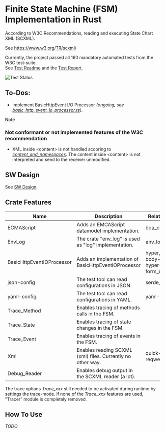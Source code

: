 # Finite State Machine (FSM) Implementation in Rust

According to W3C Recommendations, reading and executing State Chart XML (SCXML).

See https://www.w3.org/TR/scxml/

Currently, the project passed all 160 mandatory automated tests from the W3C test-suite.<br/>
See [Test Readme](test/w3c/README.md) and the [Test Report](test/w3c/REPORT.MD).

![Test Status](https://github.com/BWeng20/rFSM/actions/workflows/rust.yml/badge.svg)

## To-Dos:

+ Implement BasicHttpEvent I/O Processor _(ongoing, see [basic_http_event_io_processor.rs](src/basic_http_event_io_processor.rs))_.


> [!NOTE]
> ### Not conformant or not implemented features of the W3C recommendation
> 
> + XML inside &lt;content> is not handled accoring to _[content_and_namespaces](doc/W3C_SCXML_2024_07_13/index.html#content_and_namespaces)_. The content inside &lt;content> is not
>  interpreted and send to the receiver unmodified.

## SW Design

See [SW Design](SW_Design.md)

## Crate Features

| Name                      | Description                                                | Related crates                                            |
|---------------------------|------------------------------------------------------------|-----------------------------------------------------------|
| ECMAScript                | Adds an EMCAScript datamodel implementation.               | boa_engine                                                |
| EnvLog                    | The crate "env_log" is used as "log" implementation.       | env_log                                                   |
| BasicHttpEventIOProcessor | Adds an implementation of BasicHttpEventIOProcessor        | hyper, http-body-util, hyper-util, tokio, form_urlencoded |
| json-config               | The test tool can read configurations in JSON.             | serde_json                                                |
| yaml-config               | The test tool can read configurations in YAML.             | yaml-rust                                                 |
| Trace_Method              | Enables tracing of methods calls in the FSM.               |                                                           |
| Trace_State               | Enables tracing of state changes in the FSM.               |                                                           |
| Trace_Event               | Enables tracing of events in the FSM.                      |                                                           |
| Xml                       | Enables reading SCXML (xml) files. Currently no other way. | quick-xml, reqwest                                        |
| Debug_Reader              | Enables debug output in the SCXML reader (a lot).          |                                                           |

The trace options <i>Trace_xxx</i> still needed to be activated during runtime by settings the trace-mode.
If none of the <i>Trace_xxx</i> features are used, "Tracer" module is completely removed.

## How To Use

_TODO_
